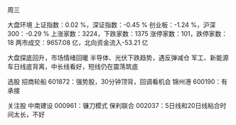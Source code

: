 周三

大盘环境
上证指数：0.02 %，深证指数：-0.45 %
创业板：-1.24 %，沪深300：-0.29 %
上涨家数：3224，下跌家数：1375
涨停家数：101，跌停家数：18 
两市成交：9657.08 亿，北向资金流入-53.21 亿

大盘探底回升，市场情绪回暖
半导体、光伏下跌趋势，遇反弹减仓
军工、新能源车日线底背离，中长线看好，短线仍在震荡筑底

选股
招商轮船 601872：强势股，30分钟顶背，回调看机会
锦州港 600190：有承接

关注股
中南建设 000961：镰刀模式
保利联合 002037：5日线和20日线粘合时间太长，不好
